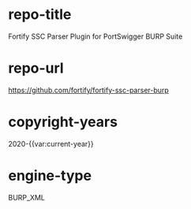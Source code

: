 # repo-title
Fortify SSC Parser Plugin for PortSwigger BURP Suite

# repo-url
https://github.com/fortify/fortify-ssc-parser-burp

# copyright-years
2020-{{var:current-year}}

# engine-type
BURP_XML
